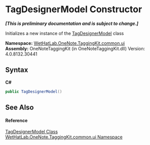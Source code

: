 # TagDesignerModel Constructor 
 _**\[This is preliminary documentation and is subject to change.\]**_

Initializes a new instance of the <a href="7a9aa299-83bc-0ae8-da02-8f46cef67e13.md">TagDesignerModel</a> class

**Namespace:**&nbsp;<a href="043a9407-ac38-b3ac-7348-a6090af495ad.md">WetHatLab.OneNote.TaggingKit.common.ui</a><br />**Assembly:**&nbsp;OneNoteTaggingKit (in OneNoteTaggingKit.dll) Version: 4.0.8132.30441

## Syntax

**C#**<br />
``` C#
public TagDesignerModel()
```


## See Also


#### Reference
<a href="7a9aa299-83bc-0ae8-da02-8f46cef67e13.md">TagDesignerModel Class</a><br /><a href="043a9407-ac38-b3ac-7348-a6090af495ad.md">WetHatLab.OneNote.TaggingKit.common.ui Namespace</a><br />